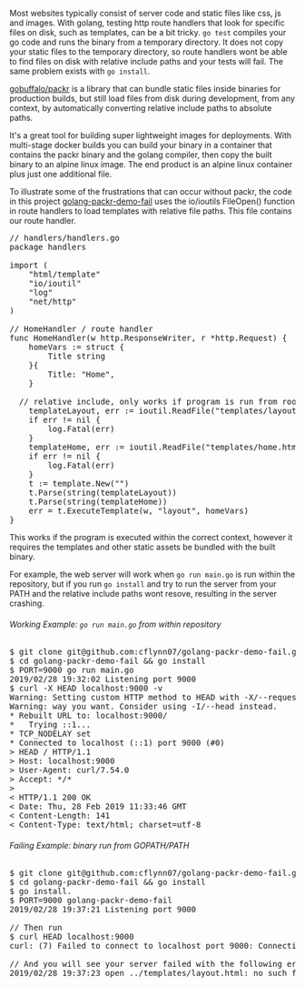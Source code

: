 Most websites typically consist of server code and static files like css, js
and images. With golang, testing http route handlers that look for specific
files on disk, such as templates, can be a bit tricky. `go test` compiles your
go code and runs the binary from a temporary directory. It does not copy your
static files to the temporary directory, so route handlers wont be able to find
files on disk with relative include paths and your tests will fail. The same
problem exists with `go install`.

[gobuffalo/packr](https://github.com/gobuffalo/packr/) is a library that can
bundle static files inside binaries for production builds, but still load files
from disk during development, from any context, by automatically converting
relative include paths to absolute paths.

It's a great tool for building super lightweight images for deployments. With
multi-stage docker builds you can build your binary in a container that
contains the packr binary and the golang compiler, then copy the built binary
to an alpine linux image. The end product is an alpine linux container plus
just one additional file.

To illustrate some of the frustrations that can occur without packr, the code
in this project
[golang-packr-demo-fail](https://github.com/cflynn07/golang-packr-demo-fail)
uses the io/ioutils FileOpen() function in route handlers to load templates
with relative file paths. This file contains our route handler.

<pre class="prettyprint mx-3 px-3 border-secondary rounded">
// handlers/handlers.go
package handlers

import (
	"html/template"
	"io/ioutil"
	"log"
	"net/http"
)

// HomeHandler / route handler
func HomeHandler(w http.ResponseWriter, r *http.Request) {
	homeVars := struct {
		Title string
	}{
		Title: "Home",
	}

  // relative include, only works if program is run from root of repository
	templateLayout, err := ioutil.ReadFile("templates/layout.html")
	if err != nil {
		log.Fatal(err)
	}
	templateHome, err := ioutil.ReadFile("templates/home.html")
	if err != nil {
		log.Fatal(err)
	}
	t := template.New("")
	t.Parse(string(templateLayout))
	t.Parse(string(templateHome))
	err = t.ExecuteTemplate(w, "layout", homeVars)
}
</pre>

This works if the program is executed within the correct context, however it
requires the templates and other static assets be bundled with the built
binary.

For example, the web server will work when `go run main.go` is run within the
repository, but if you run `go install` and try to run the server from your
PATH and the relative include paths wont resove, resulting in the server
crashing.

###### Working Example: `go run main.go` from within repository
<pre class="prettyprint mx-3 px-3 border-secondary rounded">
$ git clone git@github.com:cflynn07/golang-packr-demo-fail.git
$ cd golang-packr-demo-fail && go install
$ PORT=9000 go run main.go
2019/02/28 19:32:02 Listening port 9000
$ curl -X HEAD localhost:9000 -v
Warning: Setting custom HTTP method to HEAD with -X/--request may not work the
Warning: way you want. Consider using -I/--head instead.
* Rebuilt URL to: localhost:9000/
*   Trying ::1...
* TCP_NODELAY set
* Connected to localhost (::1) port 9000 (#0)
> HEAD / HTTP/1.1
> Host: localhost:9000
> User-Agent: curl/7.54.0
> Accept: */*
>
< HTTP/1.1 200 OK
< Date: Thu, 28 Feb 2019 11:33:46 GMT
< Content-Length: 141
< Content-Type: text/html; charset=utf-8
</pre>

###### Failing Example: binary run from GOPATH/PATH
<pre class="prettyprint mx-3 px-3 border-secondary rounded">
$ git clone git@github.com:cflynn07/golang-packr-demo-fail.git
$ cd golang-packr-demo-fail && go install
$ go install.
$ PORT=9000 golang-packr-demo-fail
2019/02/28 19:37:21 Listening port 9000

// Then run
$ curl HEAD localhost:9000
curl: (7) Failed to connect to localhost port 9000: Connection refused

// And you will see your server failed with the following error
2019/02/28 19:37:23 open ../templates/layout.html: no such file or directory
</pre>

